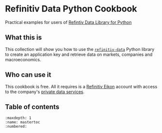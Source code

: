 ```{include} _templates/nav.html
```

# Refinitiv Data Python Cookbook

Practical examples for users of [Refintiv Data Library for Python](https://pypi.org/project/refinitiv-data/)

## What this is

This collection will show you how to use the [`refinitiv-data`](https://pypi.org/project/refinitiv-data/) Python library to create an application key and retrieve data on markets, companies and macroeconomics.

## Who can use it

This cookbook is free. All it requires is a [Refinitiv Eikon](https://eikon.refinitiv.com/) account with access to the company's [private data services](https://developers.refinitiv.com/en/api-catalog/eikon/eikon-data-api).

## Table of contents

```{toctree}
:maxdepth: 1
:name: mastertoc
:numbered:
```

